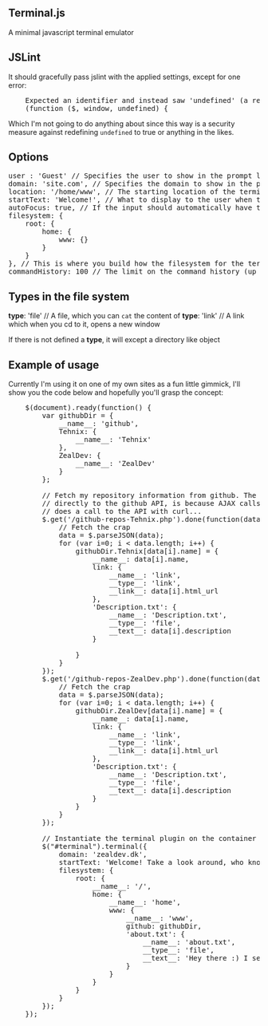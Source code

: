 ## Terminal.js ##

A minimal javascript terminal emulator

## JSLint ##
It should gracefully pass jslint with the applied settings, except for one error:
<pre>
    Expected an identifier and instead saw 'undefined' (a reserved word).
    (function ($, window, undefined) {
</pre>

Which I'm not going to do anything about since this way is a security measure against redefining `undefined` to true or anything in the likes.

## Options ##
<pre>
user : 'Guest' // Specifies the user to show in the prompt line
domain: 'site.com', // Specifies the domain to show in the prompt line
location: '/home/www', // The starting location of the terminal (the path must be preset in the filesystem tree)
startText: 'Welcome!', // What to display to the user when the terminal is invoked (if it is an empty string, nothing is displayed)
autoFocus: true, // If the input should automatically have the users focus
filesystem: {
    root: {
        home: {
            www: {}    
        }
    }
}, // This is where you build how the filesystem for the terminal should look like, see the example of usage for a concept of what you can do
commandHistory: 100 // The limit on the command history (up and down arrows)
</pre>

## Types in the file system ##
__type__: 'file' // A file, which you can `cat` the content of
__type__: 'link' // A link which when you cd to it, opens a new window

If there is not defined a __type__, it will except a directory like object

## Example of usage ##
Currently I'm using it on one of my own sites as a fun little gimmick, I'll show you the code below and hopefully you'll grasp the concept:

<pre>
    $(document).ready(function() {
        var githubDir = {
            __name__: 'github',
            Tehnix: {
                __name__: 'Tehnix'
            },
            ZealDev: {
                __name__: 'ZealDev'
            }
        };
        
        // Fetch my repository information from github. The reason I call a local .php file instead of
        // directly to the github API, is because AJAX calls are limited to your own domain. The php files basically just
        // does a call to the API with curl...
        $.get('/github-repos-Tehnix.php').done(function(data) {
            // Fetch the crap
            data = $.parseJSON(data);
            for (var i=0; i < data.length; i++) {
                githubDir.Tehnix[data[i].name] = {
                    __name__: data[i].name,
                    link: {
                        __name__: 'link',
                        __type__: 'link',
                        __link__: data[i].html_url
                    },
                    'Description.txt': {
                        __name__: 'Description.txt',
                        __type__: 'file',
                        __text__: data[i].description
                    }

                }
            }
        });
        $.get('/github-repos-ZealDev.php').done(function(data) {
            // Fetch the crap
            data = $.parseJSON(data);
            for (var i=0; i < data.length; i++) {
                githubDir.ZealDev[data[i].name] = {
                    __name__: data[i].name,
                    link: {
                        __name__: 'link',
                        __type__: 'link',
                        __link__: data[i].html_url
                    },
                    'Description.txt': {
                        __name__: 'Description.txt',
                        __type__: 'file',
                        __text__: data[i].description
                    }
                }
            }
        });
        
        // Instantiate the terminal plugin on the container with id terminal
        $("#terminal").terminal({
            domain: 'zealdev.dk',
            startText: 'Welcome! Take a look around, who knows, maybe you\'ll find something interesting :) !...',
            filesystem: {
                root: {
                    __name__: '/',
                    home: {
                        __name__: 'home',
                        www: {
                            __name__: 'www',
                            github: githubDir,
                            'about.txt': {
                                __name__: 'about.txt',
                                __type__: 'file',
                                __text__: 'Hey there :) I see you\'ve manage to figure out how this operates. If you\'re interested in the plugin itself, it is hosted on github (or very soon will be) and you can check it out there...'
                            }
                        }
                    }
                }
            }
        });
    });
</pre>